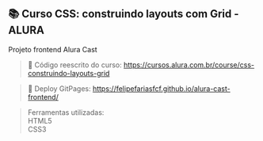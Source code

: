 ## 📚 Curso CSS: construindo layouts com Grid - ALURA

Projeto frontend Alura Cast

>📄 Código reescrito do curso: https://cursos.alura.com.br/course/css-construindo-layouts-grid

>📄  Deploy GitPages: https://felipefariasfcf.github.io/alura-cast-frontend/

> Ferramentas utilizadas:
<br>HTML5
<br>CSS3
